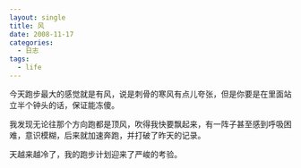 ```yaml
---
layout: single
title: 风
date: 2008-11-17
categories:
  - 日志
tags:
  - life
---
```


今天跑步最大的感觉就是有风，说是刺骨的寒风有点儿夸张，但是你要是在里面站立半个钟头的话，保证能冻傻。

我发现无论往那个方向跑都是顶风，吹得我快要飘起来，有一阵子甚至感到呼吸困难，意识模糊，后来就加速奔跑，并打破了昨天的记录。

天越来越冷了，我的跑步计划迎来了严峻的考验。
